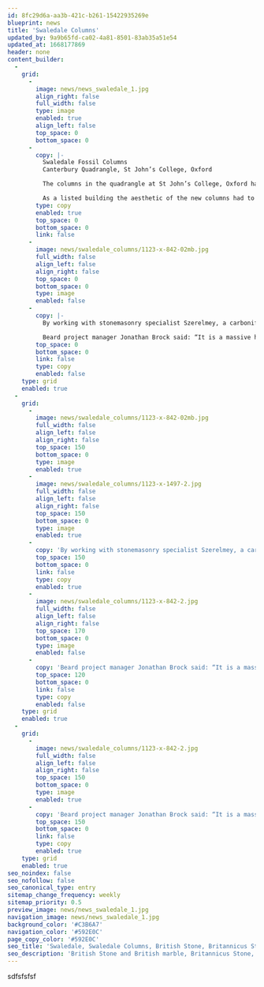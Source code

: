 ```yaml
---
id: 8fc29d6a-aa3b-421c-b261-15422935269e
blueprint: news
title: 'Swaledale Columns'
updated_by: 9a9b65fd-ca02-4a81-8501-83ab35a51e54
updated_at: 1668177869
header: none
content_builder:
  -
    grid:
      -
        image: news/news_swaledale_1.jpg
        align_right: false
        full_width: false
        type: image
        enabled: true
        align_left: false
        top_space: 0
        bottom_space: 0
      -
        copy: |-
          Swaledale Fossil Columns
          Canterbury Quadrangle, St John’s College, Oxford

          The columns in the quadrangle at St John’s College, Oxford had begun to fail structurally, ruling out a cosmetic repair. Once it was clear the columns would need to be removed, architect Wright & Wright and the Beard team set out to find the right replacements.

          As a listed building the aesthetic of the new columns had to be in keeping with the rest of the building but the site where the original stone was quarried closed down long ago. The stone for the original columns was Bletchingdon marble and was mined locally.
        type: copy
        enabled: true
        top_space: 0
        bottom_space: 0
        link: false
      -
        image: news/swaledale_columns/1123-x-842-02mb.jpg
        full_width: false
        align_left: false
        align_right: false
        top_space: 0
        bottom_space: 0
        type: image
        enabled: false
      -
        copy: |-
          By working with stonemasonry specialist Szerelmey, a carboniferous limestone, Swaledale fossil, was identified as the best replacement. As the stone is not commonly used in Oxford, approval from Oxford City Planning Department and Historic England had to be sought. After passing these approvals, the stone was quarried and worked to shape.

          Beard project manager Jonathan Brock said: “It is a massive honour to be entrusted to work on a building of such huge historical and cultural significance. As the columns are vital for the structure, it was crucial we found the perfect stone.
        top_space: 0
        bottom_space: 0
        link: false
        type: copy
        enabled: false
    type: grid
    enabled: true
  -
    grid:
      -
        image: news/swaledale_columns/1123-x-842-02mb.jpg
        full_width: false
        align_left: false
        align_right: false
        top_space: 150
        bottom_space: 0
        type: image
        enabled: true
      -
        image: news/swaledale_columns/1123-x-1497-2.jpg
        full_width: false
        align_left: false
        align_right: false
        top_space: 150
        bottom_space: 0
        type: image
        enabled: true
      -
        copy: 'By working with stonemasonry specialist Szerelmey, a carboniferous limestone, Swaledale fossil, was identified as the best replacement. As the stone is not commonly used in Oxford, approval from Oxford City Planning Department and Historic England had to be sought. After passing these approvals, the stone was quarried and worked to shape.'
        top_space: 150
        bottom_space: 0
        link: false
        type: copy
        enabled: true
      -
        image: news/swaledale_columns/1123-x-842-2.jpg
        full_width: false
        align_left: false
        align_right: false
        top_space: 170
        bottom_space: 0
        type: image
        enabled: false
      -
        copy: 'Beard project manager Jonathan Brock said: “It is a massive honour to be entrusted to work on a building of such huge historical and cultural significance. As the columns are vital for the structure, it was crucial we found the perfect stone.'
        top_space: 120
        bottom_space: 0
        link: false
        type: copy
        enabled: false
    type: grid
    enabled: true
  -
    grid:
      -
        image: news/swaledale_columns/1123-x-842-2.jpg
        full_width: false
        align_left: false
        align_right: false
        top_space: 150
        bottom_space: 0
        type: image
        enabled: true
      -
        copy: 'Beard project manager Jonathan Brock said: “It is a massive honour to be entrusted to work on a building of such huge historical and cultural significance. As the columns are vital for the structure, it was crucial we found the perfect stone."'
        top_space: 150
        bottom_space: 0
        link: false
        type: copy
        enabled: true
    type: grid
    enabled: true
seo_noindex: false
seo_nofollow: false
seo_canonical_type: entry
sitemap_change_frequency: weekly
sitemap_priority: 0.5
preview_image: news/news_swaledale_1.jpg
navigation_image: news/news_swaledale_1.jpg
background_color: '#C3B6A7'
navigation_color: '#592E0C'
page_copy_color: '#592E0C'
seo_title: 'Swaledale, Swaledale Columns, British Stone, Britannicus Stone.'
seo_description: 'British Stone and British marble, Britannicus Stone, The Shining Stones of Britain. British polished stone. Swaledale, Swaledale Fossil, Swaledale Stone.'
---
```

sdfsfsfsf